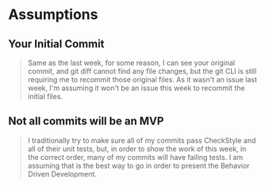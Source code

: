 # Assumptions

## Your Initial Commit
> Same as the last week, for some reason, I can see your original commit, and git diff cannot find any file changes, but the git CLI is still requiring me to recommit those original files. As it wasn't an issue last week, I'm assuming it won't be an issue this week to recommit the initial files.

## Not all commits will be an MVP
> I traditionally try to make sure all of my commits pass CheckStyle and all of their unit tests, but, in order to show the work of this week, in the correct order, many of my commits will have failing tests. I am assuming that is the best way to go in order to present the Behavior Driven Development.
